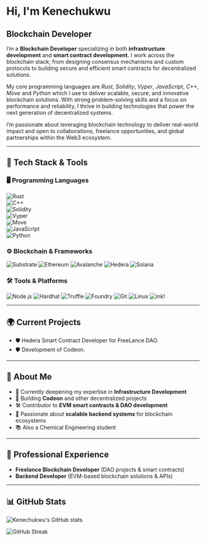 # Hi, I'm Kenechukwu

## Blockchain Developer
I’m a **Blockchain Developer** specializing in both **infrastructure development** and **smart contract development.** I work across the blockchain stack; from designing consensus mechanisms and custom protocols to building secure and efficient smart contracts for decentralized solutions.

My core programming languages are *Rust*, *Solidity*, *Vyper*, *JavaScript*, *C++*, *Move* and *Python* which I use to deliver scalable, secure, and innovative blockchain solutions. With strong problem-solving skills and a focus on performance and reliability, I thrive in building technologies that power the next generation of decentralized systems.

I’m passionate about leveraging blockchain technology to deliver real-world impact and open to collaborations, freelance opportunities, and global partnerships within the Web3 ecosystem.

---

## 🔧 Tech Stack & Tools

### 🖥️ Programming Languages
![Rust](https://img.shields.io/badge/Rust-000000?style=for-the-badge&logo=rust&logoColor=white)  
![C++](https://img.shields.io/badge/C++-00599C?style=for-the-badge&logo=c%2B%2B&logoColor=white)  
![Solidity](https://img.shields.io/badge/Solidity-363636?style=for-the-badge&logo=solidity&logoColor=white)  
![Vyper](https://img.shields.io/badge/Vyper-2980b9?style=for-the-badge&logo=python&logoColor=white)  
![Move](https://img.shields.io/badge/Move-02569B?style=for-the-badge&logo=move&logoColor=white)  
![JavaScript](https://img.shields.io/badge/JavaScript-F7DF1E?style=for-the-badge&logo=javascript&logoColor=black)  
![Python](https://img.shields.io/badge/Python-3776AB?style=for-the-badge&logo=python&logoColor=white)

### ⚙️ Blockchain & Frameworks
![Substrate](https://img.shields.io/badge/Substrate-282C34?style=for-the-badge&logo=parity-substrate&logoColor=blue)
![Ethereum](https://img.shields.io/badge/Ethereum-3C3C3D?style=for-the-badge&logo=ethereum&logoColor=white)
![Avalanche](https://img.shields.io/badge/Avalanche-E84142?style=for-the-badge&logo=avalanche&logoColor=white)
![Hedera](https://img.shields.io/badge/Hedera-000000?style=for-the-badge&logo=hedera&logoColor=white)
![Solana](https://img.shields.io/badge/Solana-3C3C3D?style=for-the-badge&logo=solana&logoColor=white)

### 🛠️ Tools & Platforms
![Node.js](https://img.shields.io/badge/Node.js-339933?style=for-the-badge&logo=node.js&logoColor=white)
![Hardhat](https://img.shields.io/badge/Hardhat-FCC624?style=for-the-badge&logo=ethereum&logoColor=black)
![Truffle](https://img.shields.io/badge/Truffle-5E464D?style=for-the-badge&logo=truffle&logoColor=white)
![Foundry](https://img.shields.io/badge/Foundry-000000?style=for-the-badge&logo=ethereum&logoColor=white)
![Git](https://img.shields.io/badge/Git-F05032?style=for-the-badge&logo=git&logoColor=white)
![Linux](https://img.shields.io/badge/Linux-FCC624?style=for-the-badge&logo=linux&logoColor=black)
![ink!](https://img.shields.io/badge/ink!-%23E6007A?style=for-the-badge&logo=parity&logoColor=white)

---

## 🌍 Current Projects
- 🛡️ Hedera Smart Contract Developer for FreeLance DAO.
- 🛡️ Development of Codeon.

---

## 🤖 About Me  

- 🌱 Currently deepening my expertise in **Infrastructure Development**  
- 🔗 Building **Codeon** and other decentralized projects  
- 🛠️ Contributor to **EVM smart contracts & DAO development**  
- 🎯 Passionate about **scalable backend systems** for blockchain ecosystems
- 📚 Also a Chemical Engineering student 

---

## 💼 Professional Experience  

- **Freelance Blockchain Developer** (DAO projects & smart contracts) 
- **Backend Developer** (EVM-based blockchain solutions & APIs)  

---

## 📊 GitHub Stats

![Kenechukwu's GitHub stats](https://github-readme-stats.vercel.app/api?username=DevAsmodeus07&show_icons=true&theme=tokyonight)

![GitHub Streak](https://streak-stats.demolab.com?user=DevAsmodeus07&theme=tokyonight&border_radius=5)
